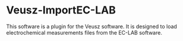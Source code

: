 # Veusz-ImportEC-LAB
This software is a plugin for the Veusz software. It is designed to load electrochemical measurements files from the EC-LAB software.
